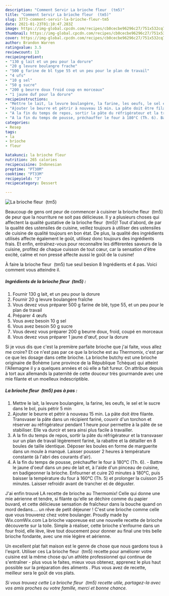 ```yaml
---
description: "Comment Servir La brioche fleur  (tm5)"
title: "Comment Servir La brioche fleur  (tm5)"
slug: 3773-comment-servir-la-brioche-fleur-tm5
date: 2021-01-23T01:10:47.283Z
image: https://img-global.cpcdn.com/recipes/cb0cecbe96296c27/751x532cq70/la-brioche-fleur-tm5-photo-principale-de-la-recette.jpg
thumbnail: https://img-global.cpcdn.com/recipes/cb0cecbe96296c27/751x532cq70/la-brioche-fleur-tm5-photo-principale-de-la-recette.jpg
cover: https://img-global.cpcdn.com/recipes/cb0cecbe96296c27/751x532cq70/la-brioche-fleur-tm5-photo-principale-de-la-recette.jpg
author: Brandon Warren
ratingvalue: 3.5
reviewcount: 13
recipeingredient:
- "130 g lait et un peu pour la dorure"
- "20 g levure boulangre frache"
- "500 g farine de bl type 55 et un peu pour le plan de travail"
- "4 ufs"
- "10 g sel"
- "50 g sucre"
- "200 g beurre doux froid coup en morceaux"
- "1 jaune duf pour la dorure"
recipeinstructions:
- "Mettre le lait, la levure boulangère, la farine, les oeufs, le sel et le sucre dans le bol, puis pétrir 5 min"
- "Ajouter le beurre et pétrir à nouveau 15 min. La pâte doit être filante. Transvaser la pâte dans un récipient fariné, couvrir d&#39;un torchon et réserver au réfrigérateur pendant 1 heure pour permettre à la pâte de se stabiliser. Elle va durcir et sera ainsi plus facile à travailler."
- "A la fin du temps de repos, sortir la pâte du réfrigérateur et la transvaser sur un plan de travail légèrement fariné, la rabattre et la détailler en 8 boules de taille identique. Déposer les boules en forme de marguerite dans un moule à manqué. Laisser pousser 2 heures à température constante (à l&#39;abri des courants d&#39;air)."
- "A la fin du temps de pousse, préchauffer le four à 180°C (Th. 6). Battre le jaune d&#39;oeuf dans un peu de lait et, à l&#39;aide d&#39;un pinceau de cuisine, en badigeonner la brioche. Enfourner et cuire 20 minutes à 180°C, puis baisser la température du four à 160°C (Th. 5) et prolonger la cuisson 25 minutes. Laisser refroidir avant de trancher et de déguster."
categories:
- Resep
tags:
- la
- brioche
- fleur

katakunci: la brioche fleur 
nutrition: 265 calories
recipecuisine: Indonesian
preptime: "PT30M"
cooktime: "PT33M"
recipeyield: "3"
recipecategory: Dessert

---
```



![La brioche fleur  (tm5)](https://img-global.cpcdn.com/recipes/cb0cecbe96296c27/751x532cq70/la-brioche-fleur-tm5-photo-principale-de-la-recette.jpg)

Beaucoup de gens ont peur de commencer à cuisiner la brioche fleur  (tm5) de peur que la nourriture ne soit pas délicieuse. Il y a plusieurs choses qui affectent la qualité gustative de la brioche fleur  (tm5)! Tout d'abord, de par la qualité des ustensiles de cuisine, veillez toujours à utiliser des ustensiles de cuisine de qualité toujours en bon état. De plus, la qualité des ingrédients utilisés affecte également le goût, utilisez donc toujours des ingrédients frais. Et enfin, entraînez-vous pour reconnaître les différentes saveurs de la cuisine, profitez de chaque cuisson de tout cœur, car la sensation d'être excité, calme et non pressé affecte aussi le goût de la cuisine!

<!--inarticleads1-->

À faire la brioche fleur  (tm5) tue seul besion 8 Ingrédients et 4 pas. Voici comment vous atteindre il.

##### Ingrédients de la brioche fleur  (tm5) :

1. Fournir 130 g lait, et un peu pour la dorure
1. Fournir 20 g levure boulangère fraîche
1. Vous devez vous préparer 500 g farine de blé, type 55, et un peu pour le plan de travail
1. Préparer 4 œufs
1. Vous avez besoin 10 g sel
1. Vous avez besoin 50 g sucre
1. Vous devez vous préparer 200 g beurre doux, froid, coupé en morceaux
1. Vous devez vous préparer 1 jaune d&#39;œuf, pour la dorure


Si je vous dis que c&#39;est la première parfaite brioche que j&#39;ai faite, vous allez me croire? Et ce n&#39;est pas par ce que la brioche est au Thermomix, c&#39;est par ce que les dosage dans cette brioche. La brioche butchy est une brioche originaire de Bohème (une province de la République Tchèque) qui atteint l&#39;Allemagne il y a quelques années et où elle a fait fureur. On attribue depuis à tort aux allemands la paternité de cette douceur très gourmande avec une mie filante et un moelleux indescriptible. 

<!--inarticleads2-->

##### La brioche fleur  (tm5) pas à pas :

1. Mettre le lait, la levure boulangère, la farine, les oeufs, le sel et le sucre dans le bol, puis pétrir 5 min
1. Ajouter le beurre et pétrir à nouveau 15 min. La pâte doit être filante. Transvaser la pâte dans un récipient fariné, couvrir d&#39;un torchon et réserver au réfrigérateur pendant 1 heure pour permettre à la pâte de se stabiliser. Elle va durcir et sera ainsi plus facile à travailler.
1. A la fin du temps de repos, sortir la pâte du réfrigérateur et la transvaser sur un plan de travail légèrement fariné, la rabattre et la détailler en 8 boules de taille identique. Déposer les boules en forme de marguerite dans un moule à manqué. Laisser pousser 2 heures à température constante (à l&#39;abri des courants d&#39;air).
1. A la fin du temps de pousse, préchauffer le four à 180°C (Th. 6). - Battre le jaune d&#39;oeuf dans un peu de lait et, à l&#39;aide d&#39;un pinceau de cuisine, en badigeonner la brioche. Enfourner et cuire 20 minutes à 180°C, puis baisser la température du four à 160°C (Th. 5) et prolonger la cuisson 25 minutes. Laisser refroidir avant de trancher et de déguster.


J&#39;ai enfin trouvé LA recette de brioche au Thermomix! Celle qui donne une mie aérienne et tendre, si filante qu&#39;elle se déchire comme du papier buvard, et cette délicieuse sensation de fraîcheur dans la bouche quand on mord dedans…. un rêve de petit déjeuner ! C&#39;est une brioche comme celle que vous trouverez chez votre boulanger. Proudly made by Wix.comWix.com La brioche vaporeuse est une nouvelle recette de brioche découverte sur la toile. Simple à réaliser, cette brioche s&#39;enfourne dans un four froid, elle lève, lève tout doucement pour donner au final une très belle brioche fondante, avec une mie légère et aérienne. 

<!--inarticleads1-->

<p>
Un excellent plat fait maison est le genre de chose que nous gardons tous à l'esprit. Utiliser ces La brioche fleur  (tm5) recette pour améliorer votre cuisine est la même chose qu'un athlète professionnel qui continue de s'entraîner - plus vous le faites, mieux vous obtenez, apprenez le plus haut possible sur la préparation des aliments . Plus vous avez de recette, meilleur sera le goût de vos plats.
</p>

<p>
<i>Si vous trouvez cette La brioche fleur  (tm5) recette utile, partagez-la avec vos amis proches ou votre famille, merci et bonne chance.</i>
</p>
